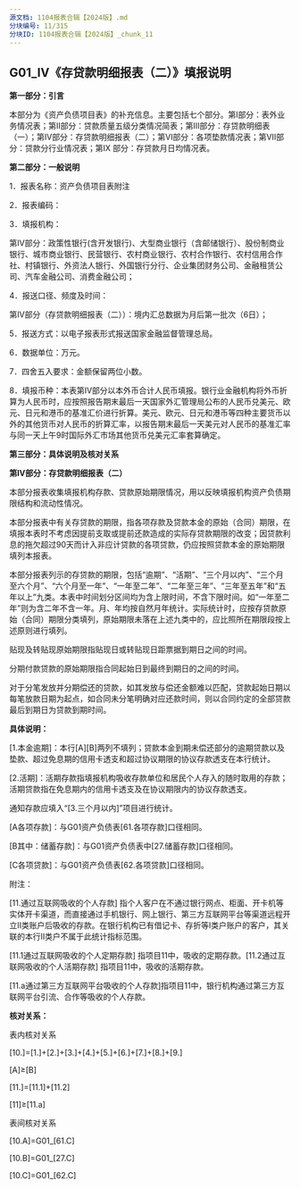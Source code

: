 ```yaml
---
源文档: 1104报表合辑【2024版】.md
分块编号: 11/315
分块ID: 1104报表合辑【2024版】_chunk_11
---
```


## G01\_IV《存贷款明细报表（二）》填报说明

**第一部分：引言**

本部分为《资产负债项目表》的补充信息。主要包括七个部分。第Ⅰ部分：表外业务情况表；第Ⅱ部分：贷款质量五级分类情况简表；第III部分：存贷款明细表（一）；第Ⅳ部分：存贷款明细报表（二）；第Ⅵ部分：各项垫款情况表；第VII部分：贷款分行业情况表；第IX 部分：存贷款月日均情况表。

**第二部分：一般说明**

1．报表名称：资产负债项目表附注

2．报表编码：

3．填报机构：

第Ⅳ部分：政策性银行(含开发银行)、大型商业银行（含邮储银行）、股份制商业银行、城市商业银行、民营银行、农村商业银行、农村合作银行、农村信用合作社、村镇银行、外资法人银行、外国银行分行、企业集团财务公司、金融租赁公司、汽车金融公司、消费金融公司；

4．报送口径、频度及时间：

第Ⅳ部分（存贷款明细报表（二））：境内汇总数据为月后第一批次（6日）；

5．报送方式：以电子报表形式报送国家金融监督管理总局。

6．数据单位：万元。

7．四舍五入要求：金额保留两位小数。

8．填报币种：本表第Ⅳ部分以本外币合计人民币填报。银行业金融机构将外币折算为人民币时，应按照报告期末最后一天国家外汇管理局公布的人民币兑美元、欧元、日元和港币的基准汇价进行折算。美元、欧元、日元和港币等四种主要货币以外的其他货币对人民币的折算汇率，以报告期末最后一天美元对人民币的基准汇率与同一天上午9时国际外汇市场其他货币兑美元汇率套算确定。

**第三部分：具体说明及核对关系**

**第Ⅳ部分：存贷款明细报表（二）**

本部分报表收集填报机构存款、贷款原始期限情况，用以反映填报机构资产负债期限结构和流动性情况。

本部分报表中有关存贷款的期限，指各项存款及贷款本金的原始（合同）期限，在填报本表时不考虑因提前支取或提前还款造成的实际存贷款期限的改变；因贷款利息的拖欠超过90天而计入非应计贷款的各项贷款，仍应按照贷款本金的原始期限填列本报表。

本部分报表列示的存贷款的期限，包括“逾期”、“活期”、“三个月以内”、“三个月至六个月”、“六个月至一年”、“一年至二年”、“二年至三年”、“三年至五年”和“五年以上”九类。本表中时间划分区间均为含上限时间，不含下限时间。如“一年至二年”则为含二年不含一年。月、年均按自然月年统计。实际统计时，应按存贷款原始（合同）期限分类填列，原始期限未落在上述九类中的，应比照所在期限段按上述原则进行填列。

贴现及转贴现原始期限指贴现日或转贴现日距票据到期日之间的时间。

分期付款贷款的原始期限指合同起始日到最终到期日的之间的时间。

对于分笔发放并分期偿还的贷款，如其发放与偿还金额难以匹配，贷款起始日期以每笔放款日期为起点，如合同未分笔明确对应还款时间，则以合同约定的全部贷款最后到期日为贷款到期时间。

**具体说明：**

[1.本金逾期]：本行[A][B]两列不填列；贷款本金到期未偿还部分的逾期贷款以及垫款、超过免息期的信用卡透支和超过协议期限的协议存款透支在本行统计。

[2.活期]：活期存款指填报机构吸收存款单位和居民个人存入的随时取用的存款；活期贷款指在免息期内的信用卡透支及在协议期限内的协议存款透支。

通知存款应填入“[3.三个月以内]”项目进行统计。

[A各项存款]：与G01资产负债表[61.各项存款]口径相同。

[B其中：储蓄存款]：与G01资产负债表中[27.储蓄存款]口径相同。

[C各项贷款]：与G01资产负债表[62.各项贷款]口径相同。

附注：

[11.通过互联网吸收的个人存款] 指个人客户在不通过银行网点、柜面、开卡机等实体开卡渠道，而直接通过手机银行、网上银行、第三方互联网平台等渠道远程开立II类账户后吸收的存款。在银行机构已有借记卡、存折等I类户账户的客户，其关联的本行II类户不属于此统计指标范围。

[11.1通过互联网吸收的个人定期存款] 指项目11中，吸收的定期存款。[11.2通过互联网吸收的个人活期存款] 指项目11中，吸收的活期存款。

[11.a通过第三方互联网平台吸收的个人存款]指项目11中，银行机构通过第三方互联网平台引流、合作等吸收的个人存款。

**核对关系：**

表内核对关系

[10.]=[1.]+[2.]+[3.]+[4.]+[5.]+[6.]+[7.]+[8.]+[9.]

[A]≥[B]

[11.]=[11.1]+[11.2]

[11]≥[11.a]

表间核对关系

[10.A]=G01\_[61.C]

[10.B]=G01\_[27.C]

[10.C]=G01\_[62.C]

